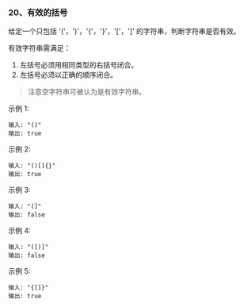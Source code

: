 ### 20、有效的括号

给定一个只包括 '('，')'，'{'，'}'，'['，']' 的字符串，判断字符串是否有效。

有效字符串需满足：

1. 左括号必须用相同类型的右括号闭合。
2. 左括号必须以正确的顺序闭合。

> 注意空字符串可被认为是有效字符串。

示例 1:
```
输入: "()"
输出: true
```

示例 2:
```
输入: "()[]{}"
输出: true
```

示例 3:
```
输入: "(]"
输出: false
```

示例 4:
```
输入: "([)]"
输出: false
```

示例 5:
```
输入: "{[]}"
输出: true
```

